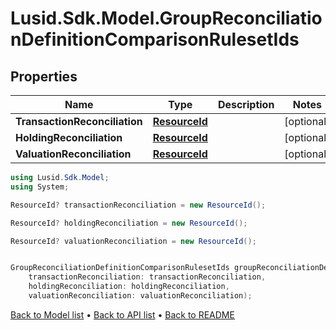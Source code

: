 # Lusid.Sdk.Model.GroupReconciliationDefinitionComparisonRulesetIds

## Properties

Name | Type | Description | Notes
------------ | ------------- | ------------- | -------------
**TransactionReconciliation** | [**ResourceId**](ResourceId.md) |  | [optional] 
**HoldingReconciliation** | [**ResourceId**](ResourceId.md) |  | [optional] 
**ValuationReconciliation** | [**ResourceId**](ResourceId.md) |  | [optional] 

```csharp
using Lusid.Sdk.Model;
using System;

ResourceId? transactionReconciliation = new ResourceId();

ResourceId? holdingReconciliation = new ResourceId();

ResourceId? valuationReconciliation = new ResourceId();


GroupReconciliationDefinitionComparisonRulesetIds groupReconciliationDefinitionComparisonRulesetIdsInstance = new GroupReconciliationDefinitionComparisonRulesetIds(
    transactionReconciliation: transactionReconciliation,
    holdingReconciliation: holdingReconciliation,
    valuationReconciliation: valuationReconciliation);
```

[Back to Model list](../README.md#documentation-for-models) &#8226; [Back to API list](../README.md#documentation-for-api-endpoints) &#8226; [Back to README](../README.md)
